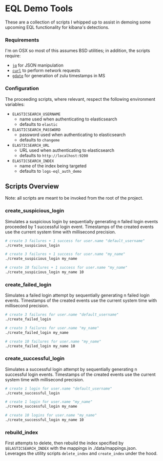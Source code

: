 # EQL Demo Tools

These are a collection of scripts I whipped up to assist in demoing some upcoming EQL functionality for kibana's detections.

### Requirements

I'm on OSX so most of this assumes BSD utilities; in addition, the scripts require:

- [`jq`](https://formulae.brew.sh/formula/jq) for JSON manipulation
- [`curl`](https://formulae.brew.sh/formula/curl) to perform network requests
- [`gdate`](https://formulae.brew.sh/formula/coreutils) for generation of zulu timestamps in MS

### Configuration

The proceeding scripts, where relevant, respect the following environment variables:

- `ELASTICSEARCH_USERNAME`
  - name used when authenticating to elasticsearch
  - defaults to `elastic`
- `ELASTICSEARCH_PASSWORD`
  - password used when authenticating to elasticsearch
  - defaults to `changeme`
- `ELASTICSEARCH_URL`
  - URL used when authenticating to elasticsearch
  - defaults to `http://localhost:9200`
- `ELASTICSEARCH_INDEX`
  - name of the index being targeted
  - defaults to `logs-eql_auth_demo`

## Scripts Overview

Note: all scripts are meant to be invoked from the root of the project.

### create_suspicious_login

Simulates a suspicious login by sequentially generating n failed login events proceeded by 1 successful login event. Timestamps of the created events use the current system time with millisecond precision.

```bash
# create 3 failures + 1 success for user.name "default_username"
./create_suspicious_login

# create 3 failures + 1 success for user.name "my_name"
./create_suspicious_login my_name

# create 10 failures + 1 success for user.name "my_name"
./create_suspicious_login my_name 10
```

### create_failed_login

Simulates a failed login attempt by sequentially generating n failed login events. Timestamps of the created events use the current system time with millisecond precision.

```bash
# create 3 failures for user.name "default_username"
./create_failed_login

# create 3 failures for user.name "my_name"
./create_failed_login my_name

# create 10 failures for user.name "my_name"
./create_failed_login my_name 10
```

### create_successful_login

Simulates a successful login attempt by sequentially generating n successful login events. Timestamps of the created events use the current system time with millisecond precision.

```bash
# create 1 login for user.name "default_username"
./create_successful_login

# create 1 login for user.name "my_name"
./create_successful_login my_name

# create 10 logins for user.name "my_name"
./create_successful_login my_name 10
```

### rebuild_index

First attempts to delete, then rebuild the index specified by `$ELASTICSEARCH_INDEX` with the mappings in ./data/mappings.json. Leverages the utility scripts `delete_index` and `create_index` under the hood.
